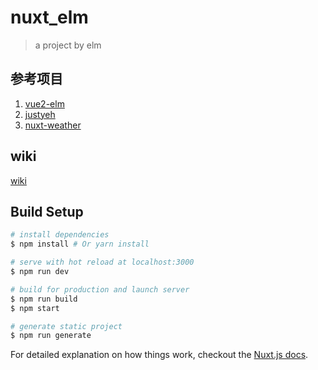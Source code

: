 # nuxt_elm

> a project by elm

## 参考项目
1. [vue2-elm](https://github.com/bailicangdu/vue2-elm)
2. [justyeh](https://github.com/justyeh/justyeh.com)
3. [nuxt-weather](https://github.com/NicoPennec/nuxt-weather)

## wiki
[wiki](https://github.com/mingliao/nuxt_elm/wiki)
## Build Setup

``` bash
# install dependencies
$ npm install # Or yarn install

# serve with hot reload at localhost:3000
$ npm run dev

# build for production and launch server
$ npm run build
$ npm start

# generate static project
$ npm run generate
```

For detailed explanation on how things work, checkout the [Nuxt.js docs](https://github.com/nuxt/nuxt.js).
